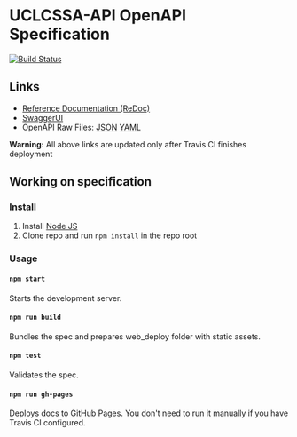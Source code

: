 # UCLCSSA-API OpenAPI Specification
[![Build Status](https://travis-ci.com/UCLCSSA/UCLCSSA-API.svg?branch=master)](https://travis-ci.com/UCLCSSA/UCLCSSA-API)

## Links

- [Reference Documentation (ReDoc)](https://uclcssa.github.io/UCLCSSA-API/)
- [SwaggerUI](https://uclcssa.github.io/UCLCSSA-API/swagger-ui/)
- OpenAPI Raw Files: [JSON](https://uclcssa.github.io/UCLCSSA-API/openapi.json) [YAML](https://uclcssa.github.io/UCLCSSA-API/openapi.yaml)

**Warning:** All above links are updated only after Travis CI finishes deployment

## Working on specification
### Install

1. Install [Node JS](https://nodejs.org/)
2. Clone repo and run `npm install` in the repo root

### Usage

#### `npm start`
Starts the development server.

#### `npm run build`
Bundles the spec and prepares web_deploy folder with static assets.

#### `npm test`
Validates the spec.

#### `npm run gh-pages`
Deploys docs to GitHub Pages. You don't need to run it manually if you have Travis CI configured.
